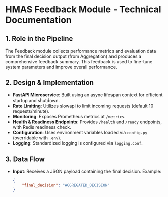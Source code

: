 # HMAS Feedback Module - Technical Documentation

## 1. Role in the Pipeline
The Feedback module collects performance metrics and evaluation data from the final decision output (from Aggregation) and produces a comprehensive feedback summary. This feedback is used to fine-tune system parameters and improve overall performance.

## 2. Design & Implementation
- **FastAPI Microservice**: Built using an async lifespan context for efficient startup and shutdown.
- **Rate Limiting**: Utilizes slowapi to limit incoming requests (default 10 requests/minute).
- **Monitoring**: Exposes Prometheus metrics at `/metrics`.
- **Health & Readiness Endpoints**: Provides `/health` and `/ready` endpoints, with Redis readiness check.
- **Configuration**: Uses environment variables loaded via `config.py` (overridable with `.env`).
- **Logging**: Standardized logging is configured via `logging.conf`.

## 3. Data Flow
- **Input**: Receives a JSON payload containing the final decision. Example:
  ```json
  {
      "final_decision": "AGGREGATED_DECISION"
  }
